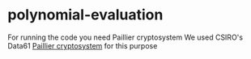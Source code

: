 # polynomial-evaluation

For running the code you need Paillier cryptosystem
We used CSIRO's Data61  [Paillier cryptosystem](https://pages.github.com/https://github.com/data61/python-paillier) for this purpose
